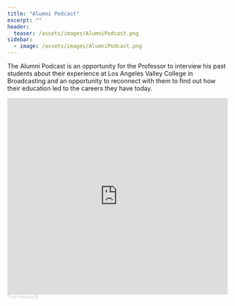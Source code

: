 ```yaml
---
title: "Alumni Podcast"
excerpt: ""
header:
  teaser: /assets/images/AlumniPodcast.png
sidebar:
  - image: /assets/images/AlumniPodcast.png
---
```


The Alumni Podcast is an opportunity for the Professor to interview his past students about their experience at Los Angeles Valley College in Broadcasting and an opportunity to reconnect with them to find out how their education led to the careers they have today. 

<iframe width="100%" height="450" scrolling="no" frameborder="no" allow="autoplay" src="https://w.soundcloud.com/player/?url=https%3A//api.soundcloud.com/users/846739843&color=%23ff5500&auto_play=false&hide_related=false&show_comments=true&show_user=true&show_reposts=false&show_teaser=true"></iframe><div style="font-size: 10px; color: #cccccc;line-break: anywhere;word-break: normal;overflow: hidden;white-space: nowrap;text-overflow: ellipsis; font-family: Interstate,Lucida Grande,Lucida Sans Unicode,Lucida Sans,Garuda,Verdana,Tahoma,sans-serif;font-weight: 100;"><a href="https://soundcloud.com/user-551147857" title="TheProfessorJB" target="_blank" style="color: #cccccc; text-decoration: none;">TheProfessorJB</a></div>
